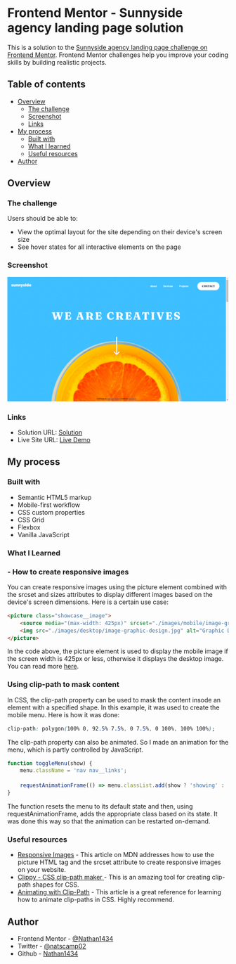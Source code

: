 # Frontend Mentor - Sunnyside agency landing page solution

This is a solution to the [Sunnyside agency landing page challenge on Frontend Mentor](https://www.frontendmentor.io/challenges/sunnyside-agency-landing-page-7yVs3B6ef). Frontend Mentor challenges help you improve your coding skills by building realistic projects.

## Table of contents

-   [Overview](#overview)
    -   [The challenge](#the-challenge)
    -   [Screenshot](#screenshot)
    -   [Links](#links)
-   [My process](#my-process)
    -   [Built with](#built-with)
    -   [What I learned](#what-i-learned)
    -   [Useful resources](#useful-resources)
-   [Author](#author)

## Overview

### The challenge

Users should be able to:

-   View the optimal layout for the site depending on their device's screen size
-   See hover states for all interactive elements on the page

### Screenshot

![](./screenshot.png)

### Links

-   Solution URL: [Solution](https://www.frontendmentor.io/solutions/sunnyside-agency-landing-page-84EKFqfIT)
-   Live Site URL: [Live Demo](https://sunnyside-agency-landing-page-olive.vercel.app/)

## My process

### **Built with**

-   Semantic HTML5 markup
-   Mobile-first workflow
-   CSS custom properties
-   CSS Grid
-   Flexbox
-   Vanilla JavaScript

### **What I Learned**

### - How to create responsive images

You can create responsive images using the picture element combined with the srcset and sizes attributes to display different images based on the device's screen dimensions. Here is a certain use case:

```html
<picture class="showcase__image">
	<source media="(max-width: 425px)" srcset="./images/mobile/image-graphic-design.jpg" />
	<img src="./images/desktop/image-graphic-design.jpg" alt="Graphic Design" />
</picture>
```

In the code above, the picture element is used to display the mobile image if the screen width is 425px or less, otherwise it displays the desktop image. You can read more [here](#useful-resources).

### Using clip-path to mask content

In CSS, the clip-path property can be used to mask the content insode an element with a specified shape. In this example, it was used to create the mobile menu. Here is how it was done:

```css
clip-path: polygon(100% 0, 92.5% 7.5%, 0 7.5%, 0 100%, 100% 100%);
```

The clip-path property can also be animated. So I made an animation for the menu, which is partly controlled by JavaScript.

```js
function toggleMenu(show) {
	menu.className = 'nav nav__links';

	requestAnimationFrame(() => menu.classList.add(show ? 'showing' : 'hidden'));
}
```

The function resets the menu to its default state and then, using requestAnimationFrame, adds the appropriate class based on its state. It was done this way so that the animation can be restarted on-demand.

### **Useful resources**

-   [Responsive Images](https://developer.mozilla.org/en-US/docs/Learn/HTML/Multimedia_and_embedding/Responsive_images) - This article on MDN addresses how to use the picture HTML tag and the srcset attribute to create responsive images on your website.
-   [Clippy - CSS clip-path maker ](https://bennettfeely.com/clippy/) - This is an amazing tool for creating clip-path shapes for CSS.
-   [Animating with Clip-Path](https://css-tricks.com/animating-with-clip-path/) - This article is a great reference for learning how to animate clip-paths in CSS. Highly recommend.

## Author

-   Frontend Mentor - [@Nathan1434](https://www.frontendmentor.io/profile/yourusername)
-   Twitter - [@natscamp02](https://www.twitter.com/natscamp02)
-   Github - [Nathan1434](https://github.com/Nathan1434?tab=repositories)
